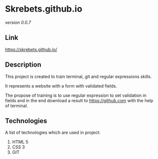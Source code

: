 # Skrebets.github.io

*version 0.0.7*

## Link

https://skrebets.github.io/

## Description

This project is created to train terminal, git and regular expressions skills.

It represents a website with a form with validated fields.

The propose of training is to use regular expression to set validation in fields and in the end download a result to https://github.com with the help of terminal.

## Technologies

A list of technologies which are used in project:

1. HTML 5
2. CSS 3
4. GIT

